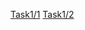 
[Task1/1](https://github.com/AdukarIT/FedotovaAS/tree/master/Task1/1/)
[Task1/2](https://github.com/AdukarIT/FedotovaAS/tree/master/Task1/2/)
